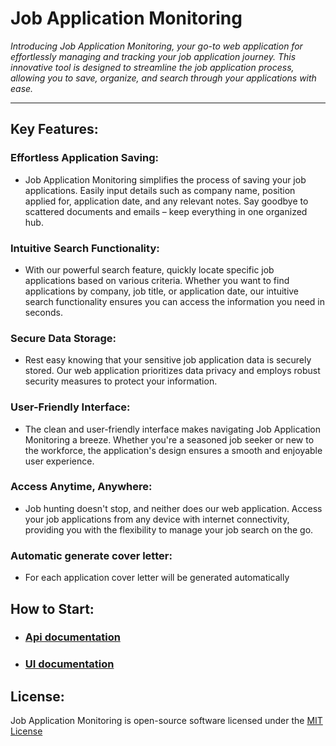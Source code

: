 # Job Application Monitoring

*Introducing Job Application Monitoring, your go-to web 
application for effortlessly managing and tracking your job application journey. 
This innovative tool is designed to streamline the job application process, 
allowing you to save, organize, and search through your applications with ease.*

***
## Key Features:

### Effortless Application Saving: 
- Job Application Monitoring simplifies the process of saving your job applications. 
  Easily input details such as company name, position applied for, application date, 
  and any relevant notes. Say goodbye to scattered documents and emails – keep everything 
  in one organized hub.

### Intuitive Search Functionality: 
- With our powerful search feature, quickly locate specific job applications based on various criteria. 
  Whether you want to find applications by company, job title, or application date, our intuitive search 
  functionality ensures you can access the information you need in seconds.

### Secure Data Storage: 
- Rest easy knowing that your sensitive job application data is securely stored. Our web application prioritizes 
  data privacy and employs robust security measures to protect your information.

### User-Friendly Interface: 
- The clean and user-friendly interface makes navigating Job Application Monitoring a breeze. Whether you're a 
 seasoned job seeker or new to the workforce, the application's design ensures a smooth and enjoyable user 
 experience.

### Access Anytime, Anywhere: 
- Job hunting doesn't stop, and neither does our web application. Access your job applications from any device 
  with internet connectivity, providing you with the flexibility to manage your job search on the go.

### Automatic generate cover letter:
- For each application cover letter will be generated automatically

## How to Start:
 - ### [Api documentation](api/README.md)
 - ### [UI documentation](ui/README.md)

## License:
Job Application Monitoring is open-source software licensed under the [MIT License](LICENSE)
